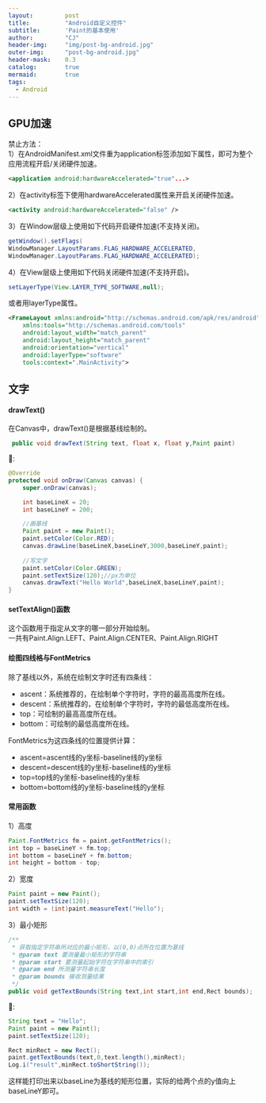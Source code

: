 ```yaml
---
layout: 		post
title: 			"Android自定义控件"
subtitle: 		'Paint的基本使用'
author: 		"CJ"
header-img: 	"img/post-bg-android.jpg"
outer-img:		"post-bg-android.jpg"
header-mask: 	0.3
catalog: 		true
mermaid:   		true
tags:
  - Android
---
```


## GPU加速
禁止方法：  
1）在AndroidManifest.xml文件重为application标签添加如下属性，即可为整个应用流程开启/关闭硬件加速。
```xml
<application android:hardwareAccelerated="true"...>
```

2）在activity标签下使用hardwareAccelerated属性来开启关闭硬件加速。
```xml
<activity android:hardwareAccelerated="false" />
```

3）在Window层级上使用如下代码开启硬件加速(不支持关闭)。
```java
getWindow().setFlags(
WindowManager.LayoutParams.FLAG_HARDWARE_ACCELERATED,
WindowManager.LayoutParams.FLAG_HARDWARE_ACCELERATED);
```

4）在View层级上使用如下代码关闭硬件加速(不支持开启)。
```java
setLayerType(View.LAYER_TYPE_SOFTWARE,null);
```
或者用layerType属性。
```xml
<FrameLayout xmlns:android="http://schemas.android.com/apk/res/android"
    xmlns:tools="http://schemas.android.com/tools"
    android:layout_width="match_parent"
    android:layout_height="match_parent"
    android:orientation="vertical"
    android:layerType="software"
    tools:context=".MainActivity">
```

## 文字
#### drawText()
在Canvas中，drawText()是根据基线绘制的。
```java
 public void drawText(String text, float x, float y,Paint paint)
```

🌰:  
```java
@Override
protected void onDraw(Canvas canvas) {
	super.onDraw(canvas);

	int baseLineX = 20;
	int baseLineY = 200;

	//画基线
	Paint paint = new Paint();
	paint.setColor(Color.RED);
	canvas.drawLine(baseLineX,baseLineY,3000,baseLineY,paint);
		
	//写文字
	paint.setColor(Color.GREEN);
	paint.setTextSize(120);//px为单位
	canvas.drawText("Hello World",baseLineX,baseLineY,paint);
}
```

#### setTextAlign()函数  
这个函数用于指定从文字的哪一部分开始绘制。  
一共有Paint.Align.LEFT、Paint.Align.CENTER、Paint.Align.RIGHT

#### 绘图四线格与FontMetrics
除了基线以外，系统在绘制文字时还有四条线：  
- ascent：系统推荐的，在绘制单个字符时，字符的最高高度所在线。
- descent：系统推荐的，在绘制单个字符时，字符的最低高度所在线。
- top：可绘制的最高高度所在线。
- bottom：可绘制的最低高度所在线。

FontMetrics为这四条线的位置提供计算：
- ascent=ascent线的y坐标-baseline线的y坐标
- descent=descent线的y坐标-baseline线的y坐标
- top=top线的y坐标-baseline线的y坐标
- bottom=bottom线的y坐标-baseline线的y坐标

#### 常用函数
1）高度
```java
Paint.FontMetrics fm = paint.getFontMetrics();
int top = baseLineY + fm.top;
int bottom = baseLineY + fm.bottom;
int height = bottom - top;
```

2）宽度
```java
Paint paint = new Paint();
paint.setTextSize(120);
int width = (int)paint.measureText("Hello");
```

3）最小矩形
```java
/**
 * 获取指定字符串所对应的最小矩形，以(0,0)点所在位置为基线
 * @param text 要测量最小矩形的字符串
 * @param start 要测量起始字符在字符串中的索引
 * @param end 所测量字符串长度
 * @param bounds 接收测量结果
 */
public void getTextBounds(String text,int start,int end,Rect bounds);
```

🌰: 
```java
String text = "Hello";
Paint paint = new Paint();
paint.setTextSize(120);

Rect minRect = new Rect();
paint.getTextBounds(text,0,text.length(),minRect);
Log.i("result",minRect.toShortString());
```

这样能打印出来以baseLine为基线的矩形位置，实际的给两个点的y值向上baseLineY即可。
